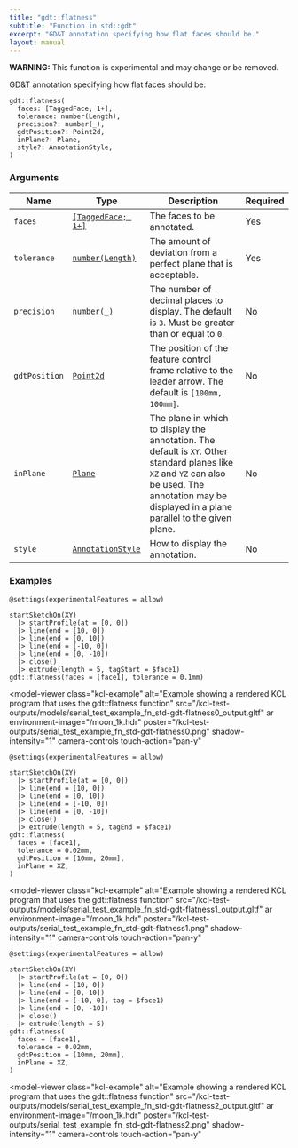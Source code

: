 ```yaml
---
title: "gdt::flatness"
subtitle: "Function in std::gdt"
excerpt: "GD&T annotation specifying how flat faces should be."
layout: manual
---
```


**WARNING:** This function is experimental and may change or be removed.

GD&T annotation specifying how flat faces should be.

```kcl
gdt::flatness(
  faces: [TaggedFace; 1+],
  tolerance: number(Length),
  precision?: number(_),
  gdtPosition?: Point2d,
  inPlane?: Plane,
  style?: AnnotationStyle,
)
```



### Arguments

| Name | Type | Description | Required |
|----------|------|-------------|----------|
| `faces` | [`[TaggedFace; 1+]`](/docs/kcl-std/types/std-types-TaggedFace) | The faces to be annotated. | Yes |
| `tolerance` | [`number(Length)`](/docs/kcl-std/types/std-types-number) | The amount of deviation from a perfect plane that is acceptable. | Yes |
| `precision` | [`number(_)`](/docs/kcl-std/types/std-types-number) | The number of decimal places to display. The default is `3`. Must be greater than or equal to `0`. | No |
| `gdtPosition` | [`Point2d`](/docs/kcl-std/types/std-types-Point2d) | The position of the feature control frame relative to the leader arrow. The default is `[100mm, 100mm]`. | No |
| `inPlane` | [`Plane`](/docs/kcl-std/types/std-types-Plane) | The plane in which to display the annotation. The default is `XY`. Other standard planes like `XZ` and `YZ` can also be used. The annotation may be displayed in a plane parallel to the given plane. | No |
| `style` | [`AnnotationStyle`](/docs/kcl-std/types/std-types-AnnotationStyle) | How to display the annotation. | No |


### Examples

```kcl
@settings(experimentalFeatures = allow)

startSketchOn(XY)
  |> startProfile(at = [0, 0])
  |> line(end = [10, 0])
  |> line(end = [0, 10])
  |> line(end = [-10, 0])
  |> line(end = [0, -10])
  |> close()
  |> extrude(length = 5, tagStart = $face1)
gdt::flatness(faces = [face1], tolerance = 0.1mm)

```


<model-viewer
  class="kcl-example"
  alt="Example showing a rendered KCL program that uses the gdt::flatness function"
  src="/kcl-test-outputs/models/serial_test_example_fn_std-gdt-flatness0_output.gltf"
  ar
  environment-image="/moon_1k.hdr"
  poster="/kcl-test-outputs/serial_test_example_fn_std-gdt-flatness0.png"
  shadow-intensity="1"
  camera-controls
  touch-action="pan-y"
>
</model-viewer>

```kcl
@settings(experimentalFeatures = allow)

startSketchOn(XY)
  |> startProfile(at = [0, 0])
  |> line(end = [10, 0])
  |> line(end = [0, 10])
  |> line(end = [-10, 0])
  |> line(end = [0, -10])
  |> close()
  |> extrude(length = 5, tagEnd = $face1)
gdt::flatness(
  faces = [face1],
  tolerance = 0.02mm,
  gdtPosition = [10mm, 20mm],
  inPlane = XZ,
)

```


<model-viewer
  class="kcl-example"
  alt="Example showing a rendered KCL program that uses the gdt::flatness function"
  src="/kcl-test-outputs/models/serial_test_example_fn_std-gdt-flatness1_output.gltf"
  ar
  environment-image="/moon_1k.hdr"
  poster="/kcl-test-outputs/serial_test_example_fn_std-gdt-flatness1.png"
  shadow-intensity="1"
  camera-controls
  touch-action="pan-y"
>
</model-viewer>

```kcl
@settings(experimentalFeatures = allow)

startSketchOn(XY)
  |> startProfile(at = [0, 0])
  |> line(end = [10, 0])
  |> line(end = [0, 10])
  |> line(end = [-10, 0], tag = $face1)
  |> line(end = [0, -10])
  |> close()
  |> extrude(length = 5)
gdt::flatness(
  faces = [face1],
  tolerance = 0.02mm,
  gdtPosition = [10mm, 20mm],
  inPlane = XZ,
)

```


<model-viewer
  class="kcl-example"
  alt="Example showing a rendered KCL program that uses the gdt::flatness function"
  src="/kcl-test-outputs/models/serial_test_example_fn_std-gdt-flatness2_output.gltf"
  ar
  environment-image="/moon_1k.hdr"
  poster="/kcl-test-outputs/serial_test_example_fn_std-gdt-flatness2.png"
  shadow-intensity="1"
  camera-controls
  touch-action="pan-y"
>
</model-viewer>



